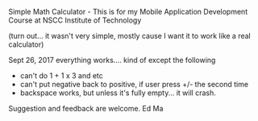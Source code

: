 Simple Math Calculator - This is for my Mobile Application Development Course at NSCC Institute of Technology

(turn out... it wasn't very simple, mostly cause I want it to work like a real calculator)

Sept 26, 2017
everything works.... kind of except the following
- can't do 1 + 1 x 3 and etc
- can't put negative back to positive, if user press +/- the second time
- backspace works, but unless it's fully empty... it will crash.

Suggestion and feedback are welcome.
Ed Ma
